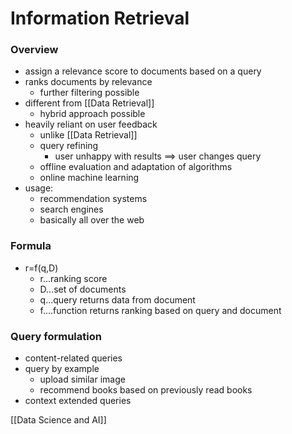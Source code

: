 # Information Retrieval
### Overview
+ assign a relevance score to documents based on a query
+ ranks documents by relevance
	+ further filtering possible
+ different from [[Data Retrieval]]
	+ hybrid approach possible
+ heavily reliant on user feedback
	+ unlike [[Data Retrieval]]
	+ query refining
		+ user unhappy with results ==>  user changes query
	+ offline evaluation and adaptation of algorithms
	+ online machine learning
+ usage:
	+ recommendation systems
	+ search engines
	+ basically all over the web


###  Formula
+ r=f(q,D)
	+ r...ranking score
	+ D...set of documents
	+ q...query returns data from document
	+ f....function returns ranking based on query and document

### Query formulation
+ content-related queries
+ query by example
	+ upload similar image
	+ recommend books based on previously read books
+ context extended queries

[[Data Science and AI]]